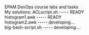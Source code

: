 EPAM DevOps course labs and tasks  
My solutions:
ACLscript.sh ----- READY  
histogram1.awk ----- READY  
histogram2.awk ----- developing...  
big-bash-script.sh ----- developing...

